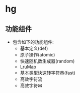 # hg

## 功能组件

- 包含如下的功能组件:
    - 基本定义(def)
    - 原子操作(atomic)
    - 快速随机数生成器(random)
    - LruMap
    - 基本类型快速转字符串(fast)
    - 高效字符流
    - 高效字符串
